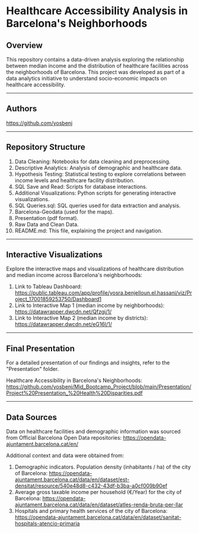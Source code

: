 # Healthcare Accessibility Analysis in Barcelona's Neighborhoods

## Overview
This repository contains a data-driven analysis exploring the relationship between median income and the distribution of healthcare facilities across the neighborhoods of Barcelona. This project was developed as part of a data analytics initiative to understand socio-economic impacts on healthcare accessibility.

---

## Authors
https://github.com/yosbenj

---

## Repository Structure
1. Data Cleaning: Notebooks for data cleaning and preprocessing.
2. Descriptive Analytics: Analysis of demographic and healthcare data.
3. Hypothesis Testing: Statistical testing to explore correlations between income levels and healthcare facility distribution.
4. SQL Save and Read: Scripts for database interactions.
5. Additional Visualizations: Python scripts for generating interactive visualizations.
6. SQL Queries.sql: SQL queries used for data extraction and analysis.
7. Barcelona-Geodata (used for the maps).
8. Presentation (pdf format).
9. Raw Data and Clean Data.
10. README.md: This file, explaining the project and navigation.

---

## Interactive Visualizations
Explore the interactive maps and visualizations of healthcare distribution and median income across Barcelona's neighborhoods:

1. Link to Tableau Dashboard:
   https://public.tableau.com/app/profile/yosra.benjelloun.el.hassani/viz/Project_17001859253750/Dashboard1
2. Link to Interactive Map 1 (median income by neighborhoods):
   https://datawrapper.dwcdn.net/Qfzgi/1/
3. Link to Interactive Map 2 (median income by districts):
   https://datawrapper.dwcdn.net/eG16l/1/

---

## Final Presentation
For a detailed presentation of our findings and insights, refer to the "Presentation" folder.

Healthcare Accessibility in Barcelona's Neighborhoods: https://github.com/yosbenj/Mid_Bootcamp_Project/blob/main/Presentation/Project%20Presentation_%20Health%20Disparities.pdf

---

## Data Sources
Data on healthcare facilities and demographic information was sourced from Official Barcelona Open Data repositories: 
https://opendata-ajuntament.barcelona.cat/en/

Additional context and data were obtained from:

1. Demographic indicators. Population density (inhabitants / ha) of the city of Barcelona:
   https://opendata-ajuntament.barcelona.cat/data/en/dataset/est-densitat/resource/540e48d8-c432-43df-b3ba-a0cf009b90ef
2. Average gross taxable income per household (€/Year) for the city of Barcelona:
   https://opendata-ajuntament.barcelona.cat/data/en/dataset/atles-renda-bruta-per-llar
4. Hospitals and primary health services of the city of Barcelona:
   https://opendata-ajuntament.barcelona.cat/data/en/dataset/sanitat-hospitals-atencio-primaria
